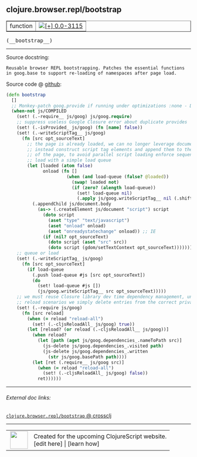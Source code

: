 ## clojure.browser.repl/bootstrap



 <table border="1">
<tr>
<td>function</td>
<td><a href="https://github.com/cljsinfo/cljs-api-docs/tree/0.0-3115"><img valign="middle" alt="[+] 0.0-3115" title="Added in 0.0-3115" src="https://img.shields.io/badge/+-0.0--3115-lightgrey.svg"></a> </td>
</tr>
</table>


 <samp>
(__bootstrap__)<br>
</samp>

---





Source docstring:

```
Reusable browser REPL bootstrapping. Patches the essential functions
in goog.base to support re-loading of namespaces after page load.
```


Source code @ [github](https://github.com/clojure/clojurescript/blob/r3263/src/main/cljs/clojure/browser/repl.cljs#L114-L168):

```clj
(defn bootstrap
  []
  ;; Monkey-patch goog.provide if running under optimizations :none - David
  (when-not js/COMPILED
    (set! (.-require__ js/goog) js/goog.require)
    ;; suppress useless Google Closure error about duplicate provides
    (set! (.-isProvided_ js/goog) (fn [name] false))
    (set! (.-writeScriptTag__ js/goog)
      (fn [src opt_sourceText]
        ;; the page is already loaded, we can no longer leverage document.write
        ;; instead construct script tag elements and append them to the body
        ;; of the page, to avoid parallel script loading enforce sequential
        ;; load with a simple load queue
        (let [loaded (atom false)
              onload (fn []
                       (when (and load-queue (false? @loaded))
                         (swap! loaded not)
                         (if (zero? (alength load-queue))
                           (set! load-queue nil)
                           (.apply js/goog.writeScriptTag__ nil (.shift load-queue)))))]
          (.appendChild js/document.body
            (as-> (.createElement js/document "script") script
              (doto script
                (aset "type" "text/javascript")
                (aset "onload" onload)
                (aset "onreadystatechange" onload)) ;; IE
              (if (nil? opt_sourceText)
                (doto script (aset "src" src))
                (doto script (gdom/setTextContext opt_sourceText))))))))
    ;; queue or load
    (set! (.-writeScriptTag_ js/goog)
      (fn [src opt_sourceText]
        (if load-queue
          (.push load-queue #js [src opt_sourceText])
          (do
            (set! load-queue #js [])
            (js/goog.writeScriptTag__ src opt_sourceText)))))
    ;; we must reuse Closure library dev time dependency management, under namespace
    ;; reload scenarios we simply delete entries from the correct private locations
    (set! (.-require js/goog)
      (fn [src reload]
        (when (= reload "reload-all")
          (set! (.-cljsReloadAll_ js/goog) true))
        (let [reload? (or reload (.-cljsReloadAll__ js/goog))]
          (when reload?
            (let [path (aget js/goog.dependencies_.nameToPath src)]
              (js-delete js/goog.dependencies_.visited path)
              (js-delete js/goog.dependencies_.written
                (str js/goog.basePath path))))
          (let [ret (.require__ js/goog src)]
            (when (= reload "reload-all")
              (set! (.-cljsReloadAll_ js/goog) false))
            ret))))))
```

<!--
Repo - tag - source tree - lines:

 <pre>
clojurescript @ r3263
└── src
    └── main
        └── cljs
            └── clojure
                └── browser
                    └── <ins>[repl.cljs:114-168](https://github.com/clojure/clojurescript/blob/r3263/src/main/cljs/clojure/browser/repl.cljs#L114-L168)</ins>
</pre>

-->

---



###### External doc links:

[`clojure.browser.repl/bootstrap` @ crossclj](http://crossclj.info/fun/clojure.browser.repl.cljs/bootstrap.html)<br>

---

 <table>
<tr><td>
<img valign="middle" align="right" width="48px" src="http://i.imgur.com/Hi20huC.png">
</td><td>
Created for the upcoming ClojureScript website.<br>
[edit here] | [learn how]
</td></tr></table>

[edit here]:https://github.com/cljsinfo/cljs-api-docs/blob/master/cljsdoc/clojure.browser.repl/bootstrap.cljsdoc
[learn how]:https://github.com/cljsinfo/cljs-api-docs/wiki/cljsdoc-files

<!--

This information was too distracting to show to readers, but I'll leave it
commented here since it is helpful to:

- pretty-print the data used to generate this document
- and show how to retrieve that data



The API data for this symbol:

```clj
{:ns "clojure.browser.repl",
 :name "bootstrap",
 :signature ["[]"],
 :history [["+" "0.0-3115"]],
 :type "function",
 :full-name-encode "clojure.browser.repl/bootstrap",
 :source {:code "(defn bootstrap\n  []\n  ;; Monkey-patch goog.provide if running under optimizations :none - David\n  (when-not js/COMPILED\n    (set! (.-require__ js/goog) js/goog.require)\n    ;; suppress useless Google Closure error about duplicate provides\n    (set! (.-isProvided_ js/goog) (fn [name] false))\n    (set! (.-writeScriptTag__ js/goog)\n      (fn [src opt_sourceText]\n        ;; the page is already loaded, we can no longer leverage document.write\n        ;; instead construct script tag elements and append them to the body\n        ;; of the page, to avoid parallel script loading enforce sequential\n        ;; load with a simple load queue\n        (let [loaded (atom false)\n              onload (fn []\n                       (when (and load-queue (false? @loaded))\n                         (swap! loaded not)\n                         (if (zero? (alength load-queue))\n                           (set! load-queue nil)\n                           (.apply js/goog.writeScriptTag__ nil (.shift load-queue)))))]\n          (.appendChild js/document.body\n            (as-> (.createElement js/document \"script\") script\n              (doto script\n                (aset \"type\" \"text/javascript\")\n                (aset \"onload\" onload)\n                (aset \"onreadystatechange\" onload)) ;; IE\n              (if (nil? opt_sourceText)\n                (doto script (aset \"src\" src))\n                (doto script (gdom/setTextContext opt_sourceText))))))))\n    ;; queue or load\n    (set! (.-writeScriptTag_ js/goog)\n      (fn [src opt_sourceText]\n        (if load-queue\n          (.push load-queue #js [src opt_sourceText])\n          (do\n            (set! load-queue #js [])\n            (js/goog.writeScriptTag__ src opt_sourceText)))))\n    ;; we must reuse Closure library dev time dependency management, under namespace\n    ;; reload scenarios we simply delete entries from the correct private locations\n    (set! (.-require js/goog)\n      (fn [src reload]\n        (when (= reload \"reload-all\")\n          (set! (.-cljsReloadAll_ js/goog) true))\n        (let [reload? (or reload (.-cljsReloadAll__ js/goog))]\n          (when reload?\n            (let [path (aget js/goog.dependencies_.nameToPath src)]\n              (js-delete js/goog.dependencies_.visited path)\n              (js-delete js/goog.dependencies_.written\n                (str js/goog.basePath path))))\n          (let [ret (.require__ js/goog src)]\n            (when (= reload \"reload-all\")\n              (set! (.-cljsReloadAll_ js/goog) false))\n            ret))))))",
          :title "Source code",
          :repo "clojurescript",
          :tag "r3263",
          :filename "src/main/cljs/clojure/browser/repl.cljs",
          :lines [114 168]},
 :full-name "clojure.browser.repl/bootstrap",
 :docstring "Reusable browser REPL bootstrapping. Patches the essential functions\nin goog.base to support re-loading of namespaces after page load."}

```

Retrieve the API data for this symbol:

```clj
;; from Clojure REPL
(require '[clojure.edn :as edn])
(-> (slurp "https://raw.githubusercontent.com/cljsinfo/cljs-api-docs/catalog/cljs-api.edn")
    (edn/read-string)
    (get-in [:symbols "clojure.browser.repl/bootstrap"]))
```

-->
